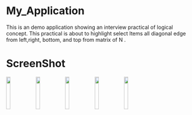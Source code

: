 # My_Application
This is an demo application showing an interview practical of logical concept.
This practical is about to highlight select Items all diagonal edge from left,right, bottom, and top from matrix of N .
# ScreenShot 

<img src="https://user-images.githubusercontent.com/43085695/125241565-3ba7de00-e309-11eb-94d7-b134334d6ef4.jpeg" width="15%"></img> 
<img src="https://user-images.githubusercontent.com/43085695/125241561-3a76b100-e309-11eb-97bc-27dea0a86e5e.jpeg" width="15%"></img> 
<img src="https://user-images.githubusercontent.com/43085695/125241575-3cd90b00-e309-11eb-9b16-8fe836d2ba11.jpeg" width="15%"></img> 
<img src="https://user-images.githubusercontent.com/43085695/125241567-3c407480-e309-11eb-9e8c-443670e3b3a0.jpeg" width="15%"></img>
<img src="https://user-images.githubusercontent.com/43085695/125241571-3cd90b00-e309-11eb-9b67-c0d8bcc61369.jpeg" width="15%"></img> 
